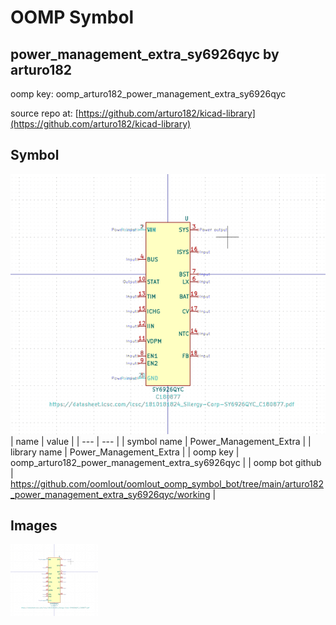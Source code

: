 # OOMP Symbol  
## power_management_extra_sy6926qyc  by arturo182  
  
oomp key: oomp_arturo182_power_management_extra_sy6926qyc  
  
source repo at: [https://github.com/arturo182/kicad-library](https://github.com/arturo182/kicad-library)  
## Symbol  
  
[![working.png](working_600.png)](working.png)  
| name | value | 
| --- | --- | 
| symbol name | Power_Management_Extra | 
| library name | Power_Management_Extra | 
| oomp key | oomp_arturo182_power_management_extra_sy6926qyc | 
| oomp bot github | https://github.com/oomlout/oomlout_oomp_symbol_bot/tree/main/arturo182_power_management_extra_sy6926qyc/working | 
## Images  
  
[![working.png](working_140.png)](working.png)  
